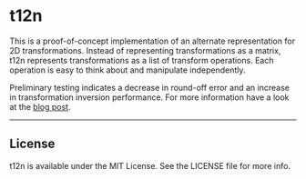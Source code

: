 # t12n

This is a proof-of-concept implementation of an alternate representation for 2D transformations. Instead of representing transformations as a matrix, t12n represents transformations as a list of transform operations. Each operation is easy to think about and manipulate independently.

Preliminary testing indicates a decrease in round-off error and an increase in transformation inversion performance. For more information have a look at the [blog post](https://a-coding.com/representing-transformations/).

---

## License

t12n is available under the MIT License. See the LICENSE file for more info.
